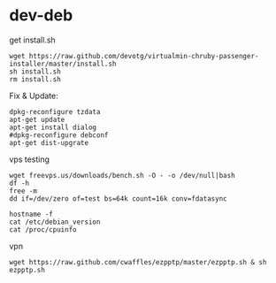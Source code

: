 dev-deb
================================

get install.sh

```
wget https://raw.github.com/devotg/virtualmin-chruby-passenger-installer/master/install.sh
sh install.sh
rm install.sh
```

Fix & Update:

```
dpkg-reconfigure tzdata
apt-get update
apt-get install dialog
#dpkg-reconfigure debconf
apt-get dist-upgrate
```

vps testing

```
wget freevps.us/downloads/bench.sh -O - -o /dev/null|bash
df -h
free -m
dd if=/dev/zero of=test bs=64k count=16k conv=fdatasync

hostname -f
cat /etc/debian_version
cat /proc/cpuinfo
```

vpn

```
wget https://raw.github.com/cwaffles/ezpptp/master/ezpptp.sh & sh ezpptp.sh
```
